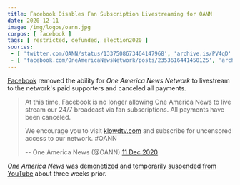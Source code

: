 ```yaml
---
title: Facebook Disables Fan Subscription Livestreaming for OANN
date: 2020-12-11
image: /img/logos/oann.jpg
corpos: [ facebook ]
tags: [ restricted, defunded, election2020 ]
sources:
 - [ 'twitter.com/OANN/status/1337508673464147968', 'archive.is/PV4qD' ]
 - [ 'facebook.com/OneAmericaNewsNetwork/posts/2353616441450125', 'archive.is/2QDeR' ]
---
```


[Facebook](/facebook/) removed the ability for _One America News Network_ to
livestream to the network's paid supporters and canceled all payments.

> At this time, Facebook is no longer allowing One America News to live stream
> our 24/7 broadcast via fan subscriptions. All payments have been canceled. 
>
> We encourage you to visit [klowdtv.com](https://klowdtv.com) and subscribe
> for uncensored access to our network. #OANN
>
> -- One America News (@OANN) [11 Dec 2020](https://archive.is/PV4qD)

_One America News_ was [demonetized and temporarily suspended from
YouTube](/e/youtube-suspends-demonetizes-oann/) about three weeks prior.
